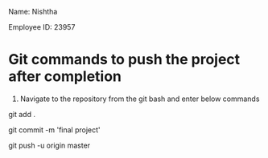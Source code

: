 Name:  Nishtha

Employee ID:  23957



Git commands to push the project after completion
=======================================
1. Navigate to the repository from the git bash and enter below commands

git add .

git commit -m 'final project'

git push -u origin master
